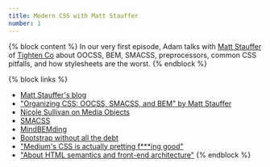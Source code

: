 ```yaml
---
title: Modern CSS with Matt Stauffer
number: 1
---
```


{% block content %}
In our very first episode, Adam talks with [Matt Stauffer](http://twitter.com/stauffermatt) of [Tighten Co](http://tighten.co) about OOCSS, BEM, SMACSS, preprocessors, common CSS pitfalls, and how stylesheets are the worst.
{% endblock %}

{% block links %}
- [Matt Stauffer's blog](http://mattstauffer.co)
- ["Organizing CSS: OOCSS, SMACSS, and BEM" by Matt Stauffer](http://mattstauffer.co/blog/organizing-css-oocss-smacss-and-bem)
- [Nicole Sullivan on Media Objects](http://www.stubbornella.org/content/2010/06/25/the-media-object-saves-hundreds-of-lines-of-code/)
- [SMACSS](https://smacss.com/)
- [MindBEMding](http://csswizardry.com/2013/01/mindbemding-getting-your-head-round-bem-syntax/)
- [Bootstrap without all the debt](https://coderwall.com/p/wixovg)
- ["Medium's CSS is actually pretting f***ing good"](https://medium.com/@fat/mediums-css-is-actually-pretty-fucking-good-b8e2a6c78b06)
- ["About HTML semantics and front-end architecture"](http://nicolasgallagher.com/about-html-semantics-front-end-architecture/)
{% endblock %}
